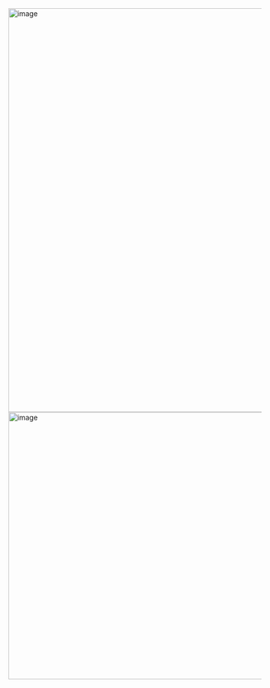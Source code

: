 <img width="1844" height="804" alt="image" src="https://github.com/user-attachments/assets/d3aad621-5f82-43e4-bc25-2a7616d3a004" />



<img width="1510" height="532" alt="image" src="https://github.com/user-attachments/assets/094ed7d8-ba25-41be-9d29-2c49c5271c01" />
